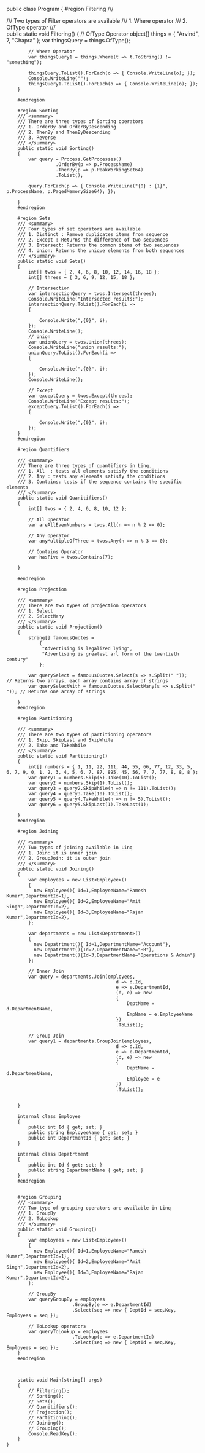 public class Program
    {
        #region Filtering
        /// <summary>
        /// Two types of Filter operators are available
        /// 1. Where operator
        /// 2. OfType operator
        /// </summary>
        public static void Filtering()
        {
            // OfType Operator
            object[] things = { "Arvind", 7, "Chapra" };
            var thingsQuery = things.OfType<string>();

            // Where Operator
            var thingsQuery1 = things.Where(t => t.ToString() != "something");

            thingsQuery.ToList().ForEach(o => { Console.WriteLine(o); });
            Console.WriteLine("");
            thingsQuery1.ToList().ForEach(o => { Console.WriteLine(o); });
        }

        #endregion

        #region Sorting
        /// <summary>
        /// There are three types of Sorting operators
        /// 1. OrderBy and OrderByDescending
        /// 2. ThenBy and ThenByDescending
        /// 3. Reverse
        /// </summary>
        public static void Sorting()
        {
            var query = Process.GetProcesses()
                      .OrderBy(p => p.ProcessName)
                      .ThenBy(p => p.PeakWorkingSet64)
                      .ToList();

            query.ForEach(p => { Console.WriteLine("{0} : {1}", p.ProcessName, p.PagedMemorySize64); });

        }
        #endregion

        #region Sets
        /// <summary>
        /// Four types of set operators are available
        /// 1. Distinct : Remove duplicates items from sequence
        /// 2. Except : Returns the difference of two sequences
        /// 3. Intersect: Returns the common items of two sequences
        /// 4. Union: Returns the unique elements from both sequences
        /// </summary>
        public static void Sets()
        {
            int[] twos = { 2, 4, 6, 8, 10, 12, 14, 16, 18 };
            int[] threes = { 3, 6, 9, 12, 15, 18 };

            // Intersection 
            var intersectionQuery = twos.Intersect(threes);
            Console.WriteLine("Intersected results:");
            intersectionQuery.ToList().ForEach(i =>
            {

                Console.Write(",{0}", i);
            });
            Console.WriteLine();
            // Union
            var unionQuery = twos.Union(threes);
            Console.WriteLine("union results:");
            unionQuery.ToList().ForEach(i =>
            {

                Console.Write(",{0}", i);
            });
            Console.WriteLine();

            // Except
            var exceptQuery = twos.Except(threes);
            Console.WriteLine("Except results:");
            exceptQuery.ToList().ForEach(i =>
            {

                Console.Write(",{0}", i);
            });
        }
        #endregion

        #region Quantifiers

        /// <summary>
        /// There are three types of quantifiers in Linq.
        /// 1. All  : tests all elements satisfy the conditions
        /// 2. Any : tests any elements satisfy the conditions
        /// 3. Contains: tests if the sequence contains the specific elements 
        /// </summary>
        public static void Quanitifiers()
        {
            int[] twos = { 2, 4, 6, 8, 10, 12 };

            // All Operator
            var areAllEvenNumbers = twos.All(n => n % 2 == 0);

            // Any Operator
            var anyMultipleOfThree = twos.Any(n => n % 3 == 0);

            // Contains Operator
            var hasFive = twos.Contains(7);

        }

        #endregion

        #region Projection

        /// <summary>
        /// There are two types of projection operators
        /// 1. Select
        /// 2. SelectMany
        /// </summary>
        public static void Projection()
        {
            string[] famouusQuotes =
                {
                 "Advertising is legalized lying",
                 "Advertising is greatest art form of the twentieth century"
                };

            var querySelect = famouusQuotes.Select(s => s.Split(" "));    // Returns two arrays, each array contains array of strings
            var querySelectWith = famouusQuotes.SelectMany(s => s.Split(" ")); // Returns one array of strings

        }
        #endregion

        #region Partitioning

        /// <summary>
        /// There are two types of partitioning operators
        /// 1. Skip, SkipLast and SkipWhile
        /// 2. Take and TakeWhile
        /// </summary>
        public static void Partitioning()
        {
            int[] numbers = { 1, 11, 22, 111, 44, 55, 66, 77, 12, 33, 5, 6, 7, 9, 0, 1, 2, 3, 4, 5, 6, 7, 87, 895, 45, 56, 7, 7, 77, 8, 8, 8 };
            var query1 = numbers.Skip(5).Take(10).ToList();
            var query2 = numbers.Skip(1).ToList();
            var query3 = query2.SkipWhile(n => n != 111).ToList();
            var query4 = query3.Take(10).ToList();
            var query5 = query4.TakeWhile(n => n != 5).ToList();
            var query6 = query5.SkipLast(1).TakeLast(1);

        }
        #endregion

        #region Joining

        /// <summary>
        /// Two types of joining available in Linq
        /// 1. Join: it is inner join
        /// 2. GroupJoin: it is outer join
        /// </summary>
        public static void Joining()
        {
            var employees = new List<Employee>()
            {
              new Employee(){ Id=1,EmployeeName="Ramesh Kumar",DepartmentId=1},
              new Employee(){ Id=2,EmployeeName="Amit Singh",DepartmentId=2},
              new Employee(){ Id=3,EmployeeName="Rajan Kumar",DepartmentId=2},
            };

            var departments = new List<Depatrtment>()
            {
              new Depatrtment(){ Id=1,DepartmentName="Account"},
              new Depatrtment(){Id=2,DepartmentName="HR"},
              new Depatrtment(){Id=3,DepartmentName="Operations & Admin"}
            };

            // Inner Join
            var query = departments.Join(employees,
                                            d => d.Id,
                                            e => e.DepartmentId,
                                            (d, e) => new
                                            {
                                                DeptName = d.DepartmentName,
                                                EmpName = e.EmployeeName
                                            })
                                            .ToList();

            // Group Join
            var query1 = departments.GroupJoin(employees,
                                            d => d.Id,
                                            e => e.DepartmentId,
                                            (d, e) => new
                                            {
                                                DeptName = d.DepartmentName,
                                                Employee = e
                                            })
                                            .ToList();


        }

        internal class Employee
        {
            public int Id { get; set; }
            public string EmployeeName { get; set; }
            public int DepartmentId { get; set; }
        }

        internal class Depatrtment
        {
            public int Id { get; set; }
            public string DepartmentName { get; set; }
        }
        #endregion


        #region Grouping
        /// <summary>
        /// Two type of grouping operators are available in Linq
        /// 1. GroupBy
        /// 2. ToLookup
        /// </summary>
        public static void Grouping()
        {
            var employees = new List<Employee>()
            {
              new Employee(){ Id=1,EmployeeName="Ramesh Kumar",DepartmentId=1},
              new Employee(){ Id=2,EmployeeName="Amit Singh",DepartmentId=2},
              new Employee(){ Id=3,EmployeeName="Rajan Kumar",DepartmentId=2},
            };

            // GroupBy
            var queryGroupBy = employees
                            .GroupBy(e => e.DepartmentId)
                            .Select(seq => new { DeptId = seq.Key, Employees = seq });

            // ToLookup operators
            var queryToLookup = employees
                            .ToLookup(e => e.DepartmentId)
                            .Select(seq => new { DeptId = seq.Key, Employees = seq });
        }
        #endregion



        static void Main(string[] args)
        {
            // Filtering();
            // Sorting();
            // Sets();
            // Quanitifiers();
            // Projection();
            // Partitioning();
            // Joining();
            // Grouping();
            Console.ReadKey();
        }
    }
